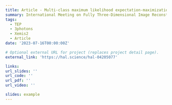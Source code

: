 ```yaml
---
title: Article - Multi-class maximum likelihood expectation-maximization list-mode image reconstruction
summary: International Meeting on Fully Three-Dimensional Image Reconstruction in Radiology and Nuclear Medicine ([Fully3D 2023](https://renaissance.stonybrookmedicine.edu/Fully3D2023)) - Stony Brook (NY - USA).  </br> [Proceedings complets sur ArXiv](https://arxiv.org/abs/2310.16846).
tags:
  - TEP
  - 3photons
  - Xemis2
  - Article
date: '2023-07-16T00:00:00Z'

# Optional external URL for project (replaces project detail page).
external_link: 'https://hal.science/hal-04205077'

links:
url_slides: ''
url_code: ''
url_pdf: ''
url_video: ''

slides: example
---
```

